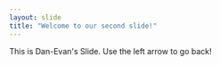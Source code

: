 ```yaml
---
layout: slide
title: "Welcome to our second slide!"
---
```

This is Dan-Evan's Slide.
Use the left arrow to go back!
